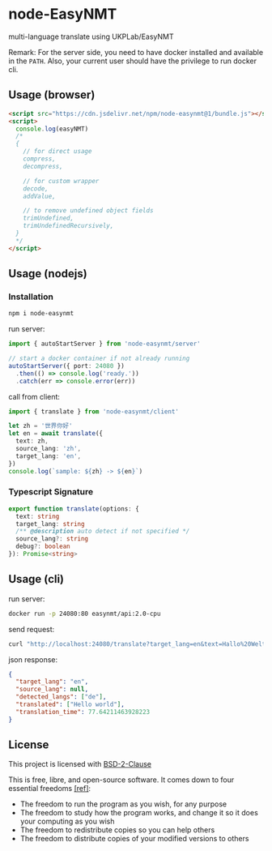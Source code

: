 # node-EasyNMT

multi-language translate using UKPLab/EasyNMT

Remark: For the server side, you need to have docker installed and available in the `PATH`. Also, your current user should have the privilege to run docker cli.

## Usage (browser)

```html
<script src="https://cdn.jsdelivr.net/npm/node-easynmt@1/bundle.js"></script>
<script>
  console.log(easyNMT)
  /*
  {
    // for direct usage
    compress,
    decompress,

    // for custom wrapper
    decode,
    addValue,

    // to remove undefined object fields
    trimUndefined,
    trimUndefinedRecursively,
  }
  */
</script>
```

## Usage (nodejs)

### Installation

```bash
npm i node-easynmt
```

run server:

```typescript
import { autoStartServer } from 'node-easynmt/server'

// start a docker container if not already running
autoStartServer({ port: 24080 })
  .then(() => console.log('ready.'))
  .catch(err => console.error(err))
```

call from client:

```typescript
import { translate } from 'node-easynmt/client'

let zh = '世界你好'
let en = await translate({
  text: zh,
  source_lang: 'zh',
  target_lang: 'en',
})
console.log(`sample: ${zh} -> ${en}`)
```

### Typescript Signature

```typescript
export function translate(options: {
  text: string
  target_lang: string
  /** @description auto detect if not specified */
  source_lang?: string
  debug?: boolean
}): Promise<string>
```

## Usage (cli)

run server:

```bash
docker run -p 24080:80 easynmt/api:2.0-cpu
```

send request:

```bash
curl "http://localhost:24080/translate?target_lang=en&text=Hallo%20Welt"
```

json response:

```json
{
  "target_lang": "en",
  "source_lang": null,
  "detected_langs": ["de"],
  "translated": ["Hello world"],
  "translation_time": 77.64211463928223
}
```

## License

This project is licensed with [BSD-2-Clause](./LICENSE)

This is free, libre, and open-source software. It comes down to four essential freedoms [[ref]](https://seirdy.one/2021/01/27/whatsapp-and-the-domestication-of-users.html#fnref:2):

- The freedom to run the program as you wish, for any purpose
- The freedom to study how the program works, and change it so it does your computing as you wish
- The freedom to redistribute copies so you can help others
- The freedom to distribute copies of your modified versions to others
